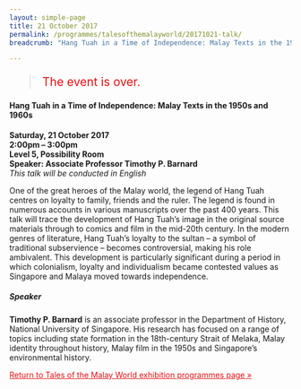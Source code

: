 ```yaml
---
layout: simple-page
title: 21 October 2017
permalink: /programmes/talesofthemalayworld/20171021-talk/
breadcrumb: "Hang Tuah in a Time of Independence: Malay Texts in the 1950s and 1960s"

---
```


<blockquote style="color: #E21216; font-size: 150%;">The event is over.</blockquote>

<h4>Hang Tuah in a Time of Independence: Malay Texts in the 1950s and 1960s</h4>

__Saturday, 21 October 2017__<br>
__2:00pm – 3:00pm__<br>
__Level 5, Possibility Room__<br>
__Speaker: Associate Professor Timothy P. Barnard__<br>
_This talk will be conducted in English_

One of the great heroes of the Malay world, the legend of Hang Tuah centres on loyalty to family, friends and the ruler. The legend is found in numerous accounts in various manuscripts over the past 400 years. This talk will trace the development of Hang Tuah’s image in the original source materials through to comics and film in the mid-20th century. In the modern genres of literature, Hang Tuah’s loyalty to the sultan – a symbol of traditional subservience – becomes controversial, making his role ambivalent. This development is particularly significant during a period in which colonialism, loyalty and individualism became contested values as Singapore and Malaya moved towards independence.

##### Speaker
__Timothy P. Barnard__ is an associate professor in the Department of History, National University of Singapore. His research has focused on a range of topics including state formation in the 18th-century Strait of Melaka, Malay identity throughout history, Malay film in the 1950s and Singapore’s environmental history.

<a href="/exhibitions/past-exhibitions/talesofthemalayworld/programmes/" style="color:#E21216;">Return to Tales of the Malay World exhibition programmes page &#187;</a>
